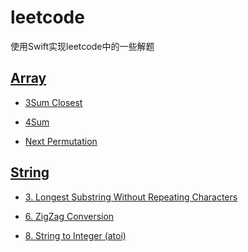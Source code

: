 # leetcode
使用Swift实现leetcode中的一些解题

## [Array](https://github.com/jiangleligejiang/leetcode/tree/master/array)

- [3Sum Closest](https://github.com/jiangleligejiang/leetcode/blob/master/array/leetcode_3Sum%20Closest.md)

- [4Sum](https://github.com/jiangleligejiang/leetcode/blob/master/array/leetcode_4Sum.md)

- [Next Permutation](https://github.com/jiangleligejiang/leetcode/blob/master/array/leetcode_next%20permutation.md)


## [String](https://github.com/jiangleligejiang/leetcode/tree/master/string)
- [3. Longest Substring Without Repeating Characters](https://github.com/jiangleligejiang/leetcode/blob/master/string/3.%20Longest%20Substring%20Without%20Repeating%20Characters.md)

- [6. ZigZag Conversion](https://github.com/jiangleligejiang/leetcode/blob/master/string/6.%20ZigZag%20Conversion.md)

- [8. String to Integer (atoi)](https://github.com/jiangleligejiang/leetcode/blob/master/string/8.%20String%20to%20Integer%20(atoi).md)
